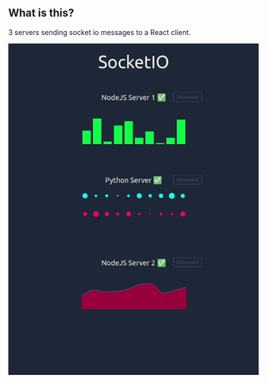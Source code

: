 ## What is this?

3 servers sending socket io messages to a React client.

![screenshot](./img/screenshot.gif)
